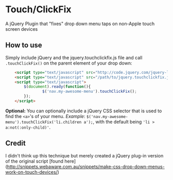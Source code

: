 Touch/ClickFix
=============

A jQuery Plugin that "fixes" drop down menu taps on non-Apple touch screen devices

## How to use
Simply include jQuery and the jquery.touchclickfix.js file and call `.touchClickFix()` on the parent element of your drop down:

```html
	<script type="text/javascript" src="http://code.jquery.com/jquery-latest.min.js"></script>
	<script type="text/javascript" src="/path/to/jquery.touchclickfix.js"></script>
	<script type="text/javascript">
		$(document).ready(function(){
				$('nav.my-awesome-menu').touchClickFix();
		});
	</script>
```

**Optional:** You can optionally include a jQuery CSS selector that is used to find the `<a>`'s of your menu. *Example*: `$('nav.my-awesome-menu').touchClickFix('li.children a');`, with the default being `'li > a:not(:only-child)'`.

## Credit
I didn't think up this technique but merely created a jQuery plug-in version of the original script [found here] (http://snippets.webaware.com.au/snippets/make-css-drop-down-menus-work-on-touch-devices/)